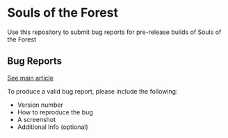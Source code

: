Souls of the Forest
==============
Use this repository to submit bug reports for pre-release builds of Souls of the Forest

## Bug Reports
[See main article](Bug_Report.md)

To produce a valid bug report, please include the following:
- Version number
- How to reproduce the bug
- A screenshot
- Additional Info (optional)

